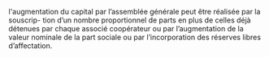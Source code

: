 l'augmentation du capital par l’assemblée générale peut être réalisée par la souscrip- tion d’un nombre proportionnel de parts en plus de celles déjà détenues par chaque associé coopérateur ou par l’augmentation de la valeur nominale de la part sociale ou par l’incorporation des réserves libres d’affectation.